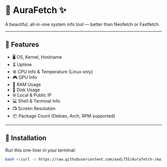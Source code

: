 # 🌌 AuraFetch ✨

A beautiful, all-in-one system info tool — better than Neofetch or Fastfetch.

---

## 🔧 Features

- 🖥️ OS, Kernel, Hostname  
- ⏳ Uptime  
- ⚙️ CPU Info & Temperature (Linux only)  
- 🎮 GPU Info  
- 🧠 RAM Usage  
- 💾 Disk Usage  
- 🌐 Local & Public IP  
- 💻 Shell & Terminal Info  
- 📺 Screen Resolution  
- 📦 Package Count (Debian, Arch, RPM supported)

---

## 🚀 Installation

Run this one-liner in your terminal:

```bash
bash <(curl -s https://raw.githubusercontent.com/aadi755/Aurafetch-/main/install.sh)
